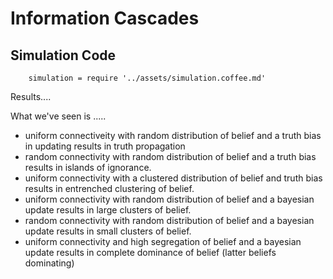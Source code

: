 # Information Cascades

## Simulation Code


		simulation = require '../assets/simulation.coffee.md'
		
		

Results....


What we've seen is .....

- uniform connectiveity with random distribution of belief and a truth bias in updating results in truth propagation 
- random connectivity with random distribution of belief and a truth bias results in islands of ignorance.
- uniform connectivity with a clustered distribution of belief and truth bias results in entrenched clustering of belief.
- uniform connectivity with random distribution of belief and a bayesian update results in large clusters of belief.
- random connectivity with random distribution of belief and a bayesian update results in small clusters of belief.
- uniform connectivity and high segregation of belief and a bayesian update results in complete dominance of belief (latter beliefs dominating)







